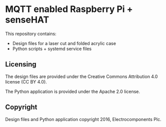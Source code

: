 # MQTT enabled Raspberry Pi + senseHAT

This repository contains:

* Design files for a laser cut and folded acrylic case
* Python scripts + systemd service files

## Licensing

The design files are provided under the Creative Commons Attribution 4.0 license (CC BY 4.0).

The Python application is provided under the Apache 2.0 license.

## Copyright

Design files and Python application copyright 2016, Electrocomponents Plc.
